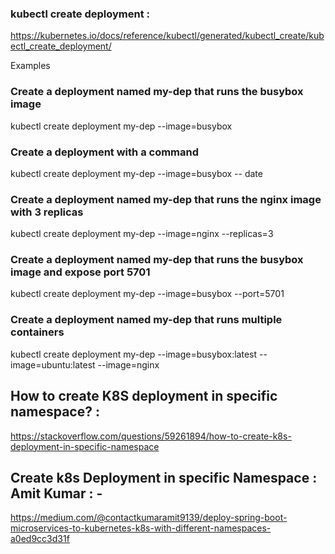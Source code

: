 ### kubectl create deployment : 
https://kubernetes.io/docs/reference/kubectl/generated/kubectl_create/kubectl_create_deployment/

Examples
  ### Create a deployment named my-dep that runs the busybox image
 
  kubectl create deployment my-dep --image=busybox
  
  ### Create a deployment with a command
 
  kubectl create deployment my-dep --image=busybox -- date
  
  ### Create a deployment named my-dep that runs the nginx image with 3 replicas
 
  kubectl create deployment my-dep --image=nginx --replicas=3
  
  ### Create a deployment named my-dep that runs the busybox image and expose port 5701

  kubectl create deployment my-dep --image=busybox --port=5701
  
  ### Create a deployment named my-dep that runs multiple containers

  kubectl create deployment my-dep --image=busybox:latest --image=ubuntu:latest --image=nginx

##  How to create K8S deployment in specific namespace? : 

https://stackoverflow.com/questions/59261894/how-to-create-k8s-deployment-in-specific-namespace

## Create k8s Deployment in specific Namespace : Amit Kumar : -

https://medium.com/@contactkumaramit9139/deploy-spring-boot-microservices-to-kubernetes-k8s-with-different-namespaces-a0ed9cc3d31f


